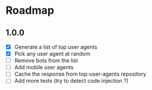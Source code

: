 # Roadmap

## 1.0.0

- [x] Generate a list of top user agents
- [x] Pick any user agent at random
- [ ] Remove bots from the list
- [ ] Add mobile user agents
- [ ] Cache the response from top-user-agents repository
- [ ] Add more tests (try to detect code injection ?)